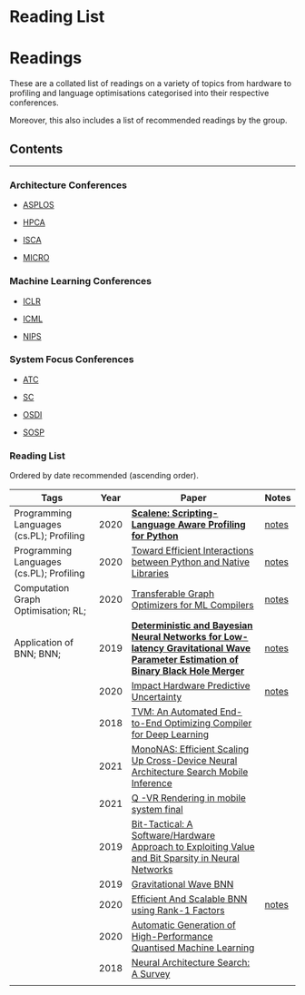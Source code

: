 # Reading List

# Readings

These are a collated list of readings on a variety of topics from hardware to profiling and language optimisations categorised into their respective conferences.

Moreover, this also includes a list of recommended readings by the group.

## Contents

---

### Architecture Conferences

- [ASPLOS](Architecture%20Conferences/ASPLOS/README.md)

- [HPCA](Architecture%20Conferences/HPCA/README.md)

- [ISCA](Architecture%20Conferences/ISCA/README.md)

- [MICRO](Architecture%20Conferences/MICRO/README.md)

### Machine Learning Conferences

- [ICLR](Machine%20Learning%20Conferences/ICLR/README.md)

- [ICML](Machine%20Learning%20Conferences/ICML/README.md)

- [NIPS](Machine%20Learning%20Conferences/NIPS/README.md)

### System Focus Conferences

- [ATC](System%20Focus%20Conferences/ATC/README.md)

- [SC](System%20Focus%20Conferences/SC/README.md)

- [OSDI](System%20Focus%20Conferences/OSDI/README.md)

- [SOSP](System%20Focus%20Conferences/SOSP/README.md)

### Reading List

Ordered by date recommended (ascending order).

| Tags                                     | Year | Paper                                                                                                                                                                      | Notes                                           |
| ---------------------------------------- | ---- | -------------------------------------------------------------------------------------------------------------------------------------------------------------------------- | ----------------------------------------------- |
| Programming Languages (cs.PL); Profiling | 2020 | [**Scalene: Scripting-Language Aware Profiling for Python**](https://arxiv.org/abs/2006.03879)                                                                             | [notes](notes/scalene.md)                       |
| Programming Languages (cs.PL); Profiling | 2020 | [Toward Efficient Interactions between Python and Native Libraries](pdf/asplos21-paper586.pdf)                                                                             | [notes](notes/toward_efficient_interactions.md) |
| Computation Graph Optimisation; RL;      | 2020 | [Transferable Graph Optimizers for ML Compilers](pdf/TransferableGraphOptimisers.pdf)                                                                                      | [notes](notes/graph_optimisers.md)              |
| Application of BNN; BNN;                 | 2019 | [**Deterministic and Bayesian Neural Networks for Low-latency Gravitational Wave Parameter Estimation of Binary Black Hole Merger**](https://arxiv.org/pdf/1903.01998.pdf) | [notes](notes/low_latency_gravitational.md)     |
|                                          | 2020 | [Impact Hardware Predictive Uncertainty](pdf/Hardware_Predictive_Uncertainty.pdf)                                                                                          | [notes](notes/impact_hardware.md)               |
|                                          | 2018 | [TVM: An Automated End-to-End Optimizing Compiler for Deep Learning](https://homes.cs.washington.edu/~arvind/papers/tvm.pdf)                                               |                                                 |
|                                          | 2021 | [MonoNAS: Efficient Scaling Up Cross-Device Neural Architecture Search Mobile Inference](pdf/mononas.pdf)                                                                  |                                                 |
|                                          | 2021 | [Q -VR Rendering in mobile system final](pdf/asplos_Q_VR_rendering_in_mobile_system_final.pdf)                                                                             |                                                 |
|                                          | 2019 | [Bit-Tactical: A Software/Hardware Approach to Exploiting Value and Bit Sparsity in Neural Networks](https://www.eecg.utoronto.ca/~mostafam/files/TCL_ASPLOS2019.pdf)      |                                                 |
|                                          | 2019 | [Gravitational Wave BNN](https://arxiv.org/pdf/1903.01998.pdf)                                                                                                             |                                                 |
|                                          | 2020 | [Efficient And Scalable BNN using Rank-1 Factors](https://arxiv.org/pdf/2005.07186.pdf#cite.molchanov2017variational)                                                      | [notes](notes/rank_1_BNN.md)                    |
|                                          | 2020 | [Automatic Generation of High-Performance Quantised Machine Learning](https://protect-au.mimecast.com/s/cHyYCL7EwMfGg1BPuB5z_g?domain=cs.utexas.edu)                       |                                                 |
|                                          | 2018 | [Neural Architecture Search: A Survey](https://arxiv.org/abs/1808.05377)
                                                                   |                                          |
